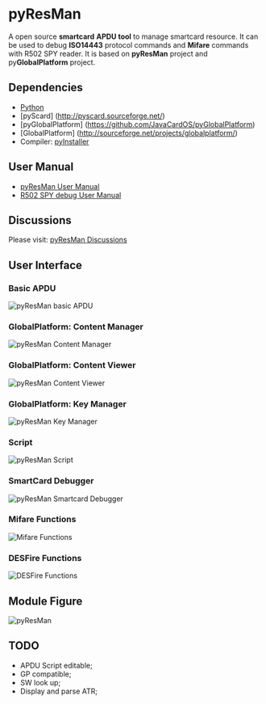 # pyResMan
A open source **smartcard** **APDU tool** to manage smartcard resource. It can be used to debug **ISO14443** protocol commands and **Mifare** commands with R502 SPY reader. It is based on **pyResMan** project and py**GlobalPlatform** project.

## Dependencies

* [Python](https://www.python.org/)
* [pyScard] (http://pyscard.sourceforge.net/)
* [pyGlobalPlatform] (https://github.com/JavaCardOS/pyGlobalPlatform)
* [GlobalPlatform] (http://sourceforge.net/projects/globalplatform/)
* Compiler: [pyInstaller](http://www.pyinstaller.org/)

## User Manual
* [pyResMan User Manual](http://javacardos.com/tools/pyresman.html?ws=github&prj=pyResMan)
* [R502 SPY debug User Manual](http://javacardos.com/wiki/index.php/home/article/detail/category/r502spy-usermanual.html?ws=github&prj=pyResMan)

## Discussions
Please visit: [pyResMan Discussions](http://javacardos.com/javacardforum/viewforum.php?f=39?ws=github&prj=pyResMan)

## User Interface

### Basic APDU
![pyResMan basic APDU](./images/pyResMan-basic-apdu.png)
### GlobalPlatform: Content Manager
![pyResMan Content Manager](./images/pyResMan-content-manager.png)
### GlobalPlatform: Content Viewer
![pyResMan Content Viewer](./images/pyResMan-content-viewer.png)
### GlobalPlatform: Key Manager
![pyResMan Key Manager](./images/pyResMan-key-manager.png)
### Script
![pyResMan Script](./images/pyResMan-script.png)
### SmartCard Debugger
![pyResMan Smartcard Debugger](./images/pyResMan-smartcard-debugger.png)
### Mifare Functions
![Mifare Functions](./images/pyResMan-mifare.png)
### DESFire Functions
![DESFire Functions](./images/pyResMan-desfire.png)


## Module Figure
![pyResMan](./images/pyResMan.png)

## TODO
* APDU Script editable;
* GP compatible;
* SW look up;
* Display and parse ATR;
